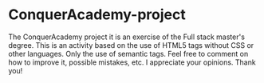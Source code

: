 # ConquerAcademy-project
The ConquerAcademy project it is an exercise of the Full stack master's degree.
This is an activity based on the use of HTML5 tags without CSS or other languages. Only the use of semantic tags. Feel free to comment on how to improve it, possible mistakes, etc. I appreciate your opinions. Thank you!
